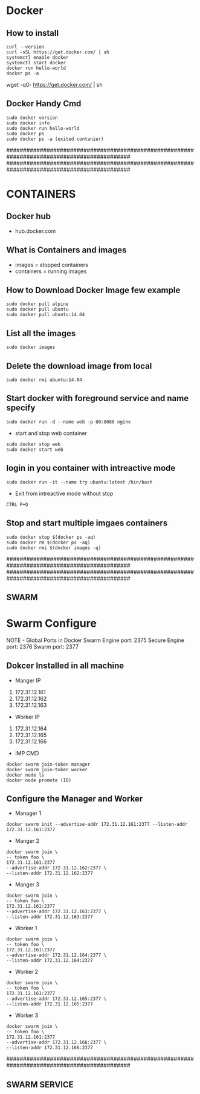 # Docker

## How to install
```
curl --version
curl -sSL https://get.docker.com/ | sh
systemctl enable docker
systemctl start docker
docker run hello-world
docker ps -a
```

wget -q0- https://get.docker.com/ | sh

## Docker Handy Cmd
```
sudo docker version
sudo docker info
sudo docker run hello-world
sudo docker ps
sudo docker ps -a (exited contanier)
```

#############################################################################################
#############################################################################################

# CONTAINERS

## Docker hub
- hub.docker.com

## What is Containers and images
- images = stopped containers
- containers = running images

## How to Download Docker Image few example
```
sudo docker pull alpine
sudo docker pull ubuntu
sudo docker pull ubuntu:14.04
```

## List all the images
```
sudo docker images
```

## Delete the download image from local
```
sudo docker rmi ubuntu:14.04
```

## Start docker with foreground service and name specify
```
sudo docker run -d --name web -p 80:8080 nginx
```
- start and stop web container
```
sudo docker stop web
sudo docker start web
```

## login in you container with intreactive mode
```
sudo docker run -it --name try ubuntu:latest /bin/bash
```
- Exit from intreactive mode without stop
```
CTRL P+Q
```

## Stop and start multiple imgaes containers
```
sudo docker stop $(docker ps -aq)
sudo docker rm $(docker ps -aq)
sudo docker rmi $(docker images -q)
```

#############################################################################################
#############################################################################################

## SWARM

# Swarm Configure

NOTE - Global Ports in Docker Swarm
Engine port: 2375
Secure Engine port: 2376
Swarm port: 2377

## Dokcer Installed in all machine
- Manger IP
1. 172.31.12.161
2. 172.31.12.162
3. 172.31.12.163

- Worker IP
1. 172.31.12.164
2. 172.31.12.165
3. 172.31.12.166

- IMP CMD
``` 
docker swarm join-token manager
docker swarm join-token worker
docker node ls
docker node promote (ID)
```

## Configure the Manager and Worker

- Manager 1
```
docker swarm init --advertise-addr 172.31.12.161:2377 --listen-addr 172.31.12.161:2377
```

- Manger 2
```
docker swarm join \
-- token foo \
172.31.12.161:2377
--advertise-addr 172.31.12.162:2377 \
--listen-addr 172.31.12.162:2377
```

- Manger 3
```
docker swarm join \
-- token foo \
172.31.12.161:2377
--advertise-addr 172.31.12.163:2377 \
--listen-addr 172.31.12.163:2377
```

- Worker 1
```
docker swarm join \
-- token foo \
172.31.12.161:2377
--advertise-addr 172.31.12.164:2377 \
--listen-addr 172.31.12.164:2377
```

- Worker 2
```
docker swarm join \
-- token foo \
172.31.12.161:2377
--advertise-addr 172.31.12.165:2377 \
--listen-addr 172.31.12.165:2377
```

- Worker 3
```
docker swarm join \
-- token foo \
172.31.12.161:2377
--advertise-addr 172.31.12.166:2377 \
--listen-addr 172.31.12.166:2377
```
#############################################################################################
## SWARM SERVICE
